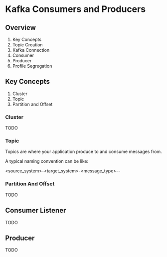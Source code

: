 
# Kafka Consumers and Producers

## Overview

1. Key Concepts
1. Topic Creation 
1. Kafka Connection
1. Consumer
1. Producer
1. Profile Segregation

## Key Concepts

1. Cluster
1. Topic
1. Partition and Offset  

### Cluster

TODO

### Topic

Topics are where your application produce to and consume messages from.

A typical naming convention can be like:

<source_system>-<target_system>-<message_type>-<request>-<environment>

### Partition And Offset

TODO

## 

## Consumer Listener

TODO

## Producer

TODO